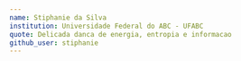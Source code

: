 ```yaml
---
name: Stiphanie da Silva
institution: Universidade Federal do ABC - UFABC
quote: Delicada danca de energia, entropia e informacao
github_user: stiphanie
---
```

